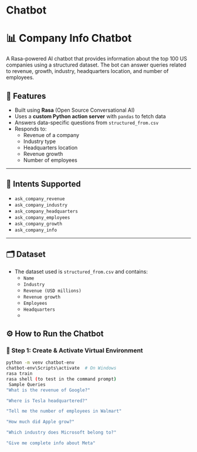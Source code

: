 # Chatbot
# 📊 Company Info Chatbot

A Rasa-powered AI chatbot that provides information about the top 100 US companies using a structured dataset. The bot can answer queries related to revenue, growth, industry, headquarters location, and number of employees.

## 🚀 Features

- Built using **Rasa** (Open Source Conversational AI)
- Uses a **custom Python action server** with `pandas` to fetch data
- Answers data-specific questions from `structured_from.csv`
- Responds to:
  - Revenue of a company
  - Industry type
  - Headquarters location
  - Revenue growth
  - Number of employees

---

## 🧠 Intents Supported

- `ask_company_revenue`
- `ask_company_industry`
- `ask_company_headquarters`
- `ask_company_employees`
- `ask_company_growth`
- `ask_company_info`

---

## 🗂️ Dataset

- The dataset used is `structured_from.csv` and contains:
  - `Name`
  - `Industry`
  - `Revenue (USD millions)`
  - `Revenue growth`
  - `Employees`
  - `Headquarters`
  - 
## ⚙️ How to Run the Chatbot

### 🧱 Step 1: Create & Activate Virtual Environment

```bash
python -m venv chatbot-env
chatbot-env\Scripts\activate  # On Windows
rasa train
rasa shell (to test in the command prompt)
 Sample Queries
"What is the revenue of Google?"

"Where is Tesla headquartered?"

"Tell me the number of employees in Walmart"

"How much did Apple grow?"

"Which industry does Microsoft belong to?"

"Give me complete info about Meta"
